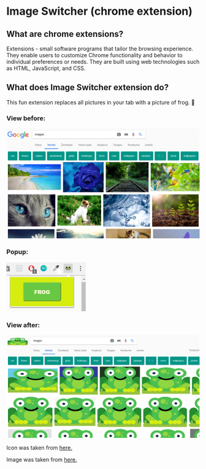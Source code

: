 # Image Switcher (chrome extension)

## What are chrome extensions?
Extensions - small software programs that tailor the browsing experience. They enable users to customize Chrome functionality and behavior to individual preferences or needs. They are built using web technologies such as HTML, JavaScript, and CSS.

## What does Image Switcher extension do?
This fun extension replaces all pictures in your tab with a picture of frog. :frog:

### View before:
![before](before.png)

### Popup:
![popup](popup.png)

### View after:
![after](after.png)





Icon was taken from [here.](https://www.freeiconspng.com/img/10588)

Image was taken from [here.](https://pixabay.com/en/frog-animal-comic-comic-drawing-3241108)
